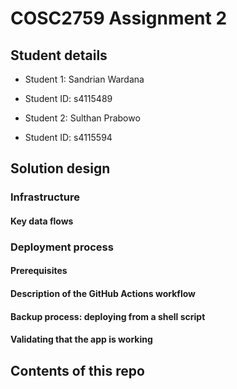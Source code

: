 # COSC2759 Assignment 2

## Student details

- Student 1: Sandrian Wardana
- Student ID: s4115489

- Student 2: Sulthan Prabowo
- Student ID: s4115594

## Solution design


### Infrastructure


#### Key data flows



### Deployment process

#### Prerequisites


#### Description of the GitHub Actions workflow



#### Backup process: deploying from a shell script


#### Validating that the app is working



## Contents of this repo


